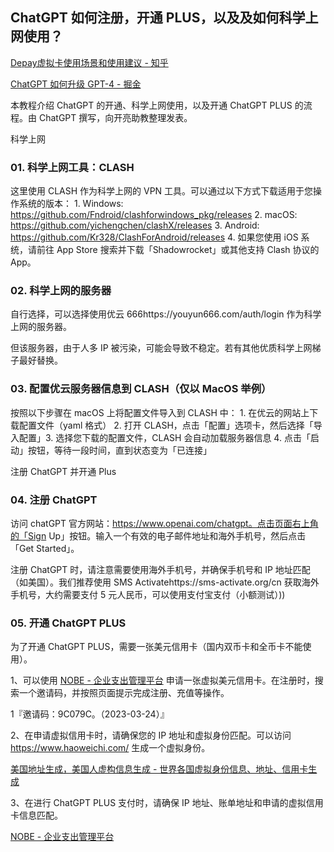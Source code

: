 ## ChatGPT 如何注册，开通 PLUS，以及及如何科学上网使用？

[Depay虚拟卡使用场景和使用建议 - 知乎](https://zhuanlan.zhihu.com/p/612418135)

[ChatGPT 如何升级 GPT-4 - 掘金](https://juejin.cn/post/7214297762354659384)

本教程介绍 ChatGPT 的开通、科学上网使用，以及开通 ChatGPT PLUS 的流程。由 ChatGPT 撰写，向开亮助教整理发表。

科学上网

### 01. 科学上网工具：CLASH

这里使用 CLASH 作为科学上网的 VPN 工具。可以通过以下方式下载适用于您操作系统的版本： 1. Windows: https://github.com/Fndroid/clashforwindows_pkg/releases 2. macOS: https://github.com/yichengchen/clashX/releases 3. Android: https://github.com/Kr328/ClashForAndroid/releases 4. 如果您使用 iOS 系统，请前往 App Store 搜索并下载「Shadowrocket」或其他支持 Clash 协议的 App。

### 02. 科学上网的服务器

自行选择，可以选择使用优云 666https://youyun666.com/auth/login 作为科学上网的服务器。

但该服务器，由于人多 IP 被污染，可能会导致不稳定。若有其他优质科学上网梯子最好替换。

### 03. 配置优云服务器信息到 CLASH（仅以 MacOS 举例）

按照以下步骤在 macOS 上将配置文件导入到 CLASH 中： 1. 在优云的网站上下载配置文件（yaml 格式） 2. 打开 CLASH，点击「配置」选项卡，然后选择「导入配置」3. 选择您下载的配置文件，CLASH 会自动加载服务器信息 4. 点击「启动」按钮，等待一段时间，直到状态变为「已连接」

注册 ChatGPT 并开通 Plus

### 04. 注册 ChatGPT

访问 chatGPT 官方网站：https://www.openai.com/chatgpt。点击页面右上角的「Sign Up」按钮。输入一个有效的电子邮件地址和海外手机号，然后点击「Get Started」。

注册 ChatGPT 时，请注意需要使用海外手机号，并确保手机号和 IP 地址匹配（如美国）。我们推荐使用 SMS Activatehttps://sms-activate.org/cn 获取海外手机号，大约需要支付 5 元人民币，可以使用支付宝支付（小额测试）))

### 05. 开通 ChatGPT PLUS

为了开通 ChatGPT PLUS，需要一张美元信用卡（国内双币卡和全币卡不能使用）。

1、可以使用 [NOBE - 企业支出管理平台](https://www.nobepay.com/app/home) 申请一张虚拟美元信用卡。在注册时，搜索一个邀请码，并按照页面提示完成注册、充值等操作。

1『邀请码：9C079C。（2023-03-24）』

2、在申请虚拟信用卡时，请确保您的 IP 地址和虚拟身份匹配。可以访问 https://www.haoweichi.com/ 生成一个虚拟身份。

[美国地址生成，美国人虚构信息生成 - 世界各国虚拟身份信息、地址、信用卡生成](https://www.haoweichi.com/)

3、在进行 ChatGPT PLUS 支付时，请确保 IP 地址、账单地址和申请的虚拟信用卡信息匹配。

[NOBE - 企业支出管理平台](https://www.nobepay.com/app/home)
